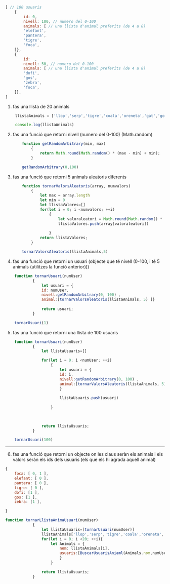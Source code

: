 ```js
[ // 100 usuaris
    {
        id: 0,
        nivell: 100, // numero del 0-100
        animals: [ // una llista d'animal preferits (de 4 a 8)
        'elefant',
        'pantera',
        'tigre',
        'foca',
    ]},
    {
        id:  ,
        nivell: 50, // numero del 0-100
        animals: [ // una llista d'animal preferits (de 4 a 8)
        'dofi',
        'gos',
        'zebra',
        'foca',
    ]},
]
```

1. fas una llista de 20 animals
   ```js
    llistaAnimals = ['llop','serp','tigre','coala','oreneta','gat','gos','girafa','elefan','rinoceront','cocodril','ximpanze','izart','conill','faiza','abestruz','zebra','ratpenat','cavall','ratoli']

    console.log(llistaAnimals)

    ```
2. fas una funció que retorni nivell (numero del 0-100) (Math.random)
    ```js
        function getRandomArbitrary(min, max)   
            {
                return Math.round(Math.random() * (max - min) + min);
            }

        getRandomArbitrary(0,100)

    ```


3. fas una funció que retorni 5 animals aleatoris diferents
    ```js
        function tornarValorsAleatoris(array, numvalors)   
            {
                let max = array.length  
                let min = 0
                let llistaValores=[]
                for(let i = 0; i <numvalors; ++i)
                    {
                        let valoraleatori = Math.round(Math.random() * (max - min) + min);
                        llistaValores.push(array[valoraleatori])
                        
                    }    
                return llistaValores;            
            }

        tornarValorsAleatoris(llistaAnimals,5)

    ```
4. fas una funció que retorni un usuari (objecte que té nivell (0-100, i té 5 animals (utilitzes la funció anterior)))
```js
    function tornarUsuari(numUser)   
            {
                let usuari = { 
                id: numUser,  
                nivell:getRandomArbitrary(0, 100) , 
                animal:[tornarValorsAleatoris(llistaAnimals, 5) ]}
  
                return usuari;            
            }

    tornarUsuari(1)
```



5. fas una funció que retorni una llista de 100 usuaris
```js
    function tornarUsuari(numUser)   
            {   
                let llistaUsuaris=[] 

                for(let i = 0; i <numUser; ++i)
                    {
                        let usuari = { 
                        id: i,  
                        nivell:getRandomArbitrary(0, 100) , 
                        animal:[tornarValorsAleatoris(llistaAnimals, 5) ]
                        }
                          
                        llistaUsuaris.push(usuari)
                        
                    }  

                
  
                return llistaUsuaris;            
            }

    tornarUsuari(100)    
```


---
6. fas una funció que retorni un objecte on les claus seràn els animals i els valors seràn els ids dels usuaris (els que els hi agrada aquell animal)
```js
{
    foca: [ 0, 1 ],
    elefant: [ 0 ],
    pantera: [ 0 ],
    tigre: [ 0 ],
    dofi: [1 ],
    gos: [1 ],
    zebra: [1 ],

}
```


```js
function tornarLlistaAnimaUsuari(numUser)   
            {   
                let llistaUsuaris=[tornarUsuari(numUser)]
                llistaAnimals['llop','serp','tigre','coala','oreneta','gat','gos','girafa','elefan','rinoceront','cocodril','ximpanze','izart','conill','faiza','abestruz','zebra','ratpenat','cavall','ratoli']
                for(let i = 0; i <20; ++i){
                    let Animals = { 
                        nom: llistaAnimals[i],  
                        usuaris:[BuscarUsuarisAniaml(Animals.nom,numUser) ]
                        }
                    }
  
                return llistaUsuaris;            
            }

```